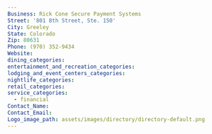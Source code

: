 ```yaml
---
Business: Rick Cone Secure Payment Systems
Street: '801 8th Street, Ste. 150'
City: Greeley
State: Colorado
Zip: 80631
Phone: (970) 352-9434
Website:
dining_categories:
entertainment_and_recreation_categories:
lodging_and_event_centers_categories:
nightlife_categories:
retail_categories:
service_categories:
  - financial
Contact_Name:
Contact_Email:
Logo_image_path: assets/images/directory/directory-default.png
---
```



